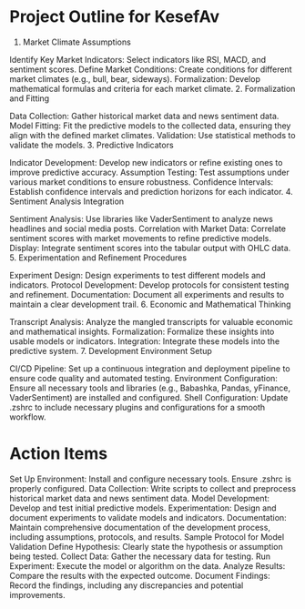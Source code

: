 # Project Outline for KesefAv
1. Market Climate Assumptions

Identify Key Market Indicators: Select indicators like RSI, MACD, and sentiment scores.
Define Market Conditions: Create conditions for different market climates (e.g., bull, bear, sideways).
Formalization: Develop mathematical formulas and criteria for each market climate.
2. Formalization and Fitting

Data Collection: Gather historical market data and news sentiment data.
Model Fitting: Fit the predictive models to the collected data, ensuring they align with the defined market climates.
Validation: Use statistical methods to validate the models.
3. Predictive Indicators

Indicator Development: Develop new indicators or refine existing ones to improve predictive accuracy.
Assumption Testing: Test assumptions under various market conditions to ensure robustness.
Confidence Intervals: Establish confidence intervals and prediction horizons for each indicator.
4. Sentiment Analysis Integration

Sentiment Analysis: Use libraries like VaderSentiment to analyze news headlines and social media posts.
Correlation with Market Data: Correlate sentiment scores with market movements to refine predictive models.
Display: Integrate sentiment scores into the tabular output with OHLC data.
5. Experimentation and Refinement Procedures

Experiment Design: Design experiments to test different models and indicators.
Protocol Development: Develop protocols for consistent testing and refinement.
Documentation: Document all experiments and results to maintain a clear development trail.
6. Economic and Mathematical Thinking

Transcript Analysis: Analyze the mangled transcripts for valuable economic and mathematical insights.
Formalization: Formalize these insights into usable models or indicators.
Integration: Integrate these models into the predictive system.
7. Development Environment Setup

CI/CD Pipeline: Set up a continuous integration and deployment pipeline to ensure code quality and automated testing.
Environment Configuration: Ensure all necessary tools and libraries (e.g., Babashka, Pandas, yFinance, VaderSentiment) are installed and configured.
Shell Configuration: Update .zshrc to include necessary plugins and configurations for a smooth workflow.


# Action Items
Set Up Environment:
Install and configure necessary tools.
Ensure .zshrc is properly configured.
Data Collection:
Write scripts to collect and preprocess historical market data and news sentiment data.
Model Development:
Develop and test initial predictive models.
Experimentation:
Design and document experiments to validate models and indicators.
Documentation:
Maintain comprehensive documentation of the development process, including assumptions, protocols, and results.
Sample Protocol for Model Validation
Define Hypothesis: Clearly state the hypothesis or assumption being tested.
Collect Data: Gather the necessary data for testing.
Run Experiment: Execute the model or algorithm on the data.
Analyze Results: Compare the results with the expected outcome.
Document Findings: Record the findings, including any discrepancies and potential improvements.

